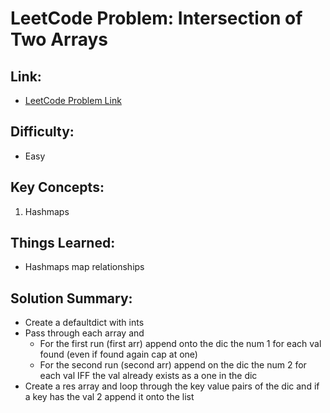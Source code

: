# LeetCode Problem: Intersection of Two Arrays

## Link:

- [LeetCode Problem Link](https://leetcode.com/problems/intersection-of-two-arrays)

## Difficulty:

- Easy

## Key Concepts:

1. Hashmaps

## Things Learned:

- Hashmaps map relationships

## Solution Summary:

- Create a defaultdict with ints
- Pass through each array and
  - For the first run (first arr) append onto the dic the num 1 for each val found (even if found again cap at one)
  - For the second run (second arr) append on the dic the num 2 for each val IFF the val already exists as a one in the dic
- Create a res array and loop through the key value pairs of the dic and if a key has the val 2 append it onto the list
